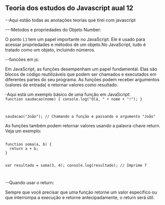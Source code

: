 ## Teoria dos estudos do Javascript aual 12

--Aqui estão todas as anotações teorias que tirei com javascript

---Metodos e  propriedades  do  Objeto Number:

O ponto (.) tem um papel importante no JavaScript. Ele é usado para acessar propriedades e métodos de um objeto.No JavaScript, tudo é tratado como um objeto, incluindo números.

--funcões em js:

Em JavaScript, as funções desempenham um papel fundamental. Elas são blocos de código reutilizáveis que podem ser chamados e executados em diferentes partes do seu programa. As funções podem receber argumentos (valores de entrada) e retornar valores como resultado.

-Aqui está um exemplo básico de uma função em JavaScript:
<code>
function saudacao(nome) {
  console.log("Olá, " + nome + "!");
}

saudacao("João"); // Chamando a função e passando o argumento "João"
</code>

As funções também podem retornar valores usando a palavra-chave return. Veja um exemplo:

<code>
function soma(a, b) {
  return a + b;
}

var resultado = soma(3, 4);
console.log(resultado); // Imprime 7

</code>

--Quando usar o return:

Sempre que você precisar que uma função retorne um valor específico ou que interrompa a execução e retorne antecipadamente, o return será útil.